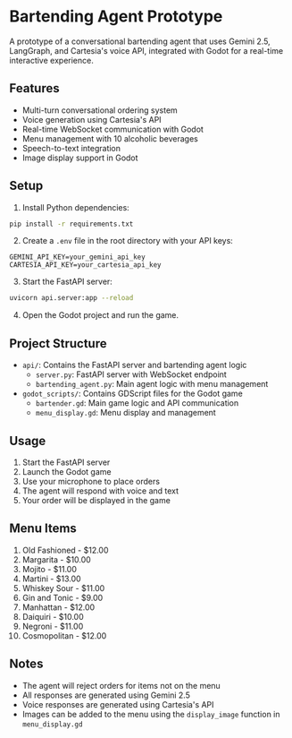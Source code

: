 # Bartending Agent Prototype

A prototype of a conversational bartending agent that uses Gemini 2.5, LangGraph, and Cartesia's voice API, integrated with Godot for a real-time interactive experience.

## Features

- Multi-turn conversational ordering system
- Voice generation using Cartesia's API
- Real-time WebSocket communication with Godot
- Menu management with 10 alcoholic beverages
- Speech-to-text integration
- Image display support in Godot

## Setup

1. Install Python dependencies:
```bash
pip install -r requirements.txt
```

2. Create a `.env` file in the root directory with your API keys:
```
GEMINI_API_KEY=your_gemini_api_key
CARTESIA_API_KEY=your_cartesia_api_key
```

3. Start the FastAPI server:
```bash
uvicorn api.server:app --reload
```

4. Open the Godot project and run the game.

## Project Structure

- `api/`: Contains the FastAPI server and bartending agent logic
  - `server.py`: FastAPI server with WebSocket endpoint
  - `bartending_agent.py`: Main agent logic with menu management
- `godot_scripts/`: Contains GDScript files for the Godot game
  - `bartender.gd`: Main game logic and API communication
  - `menu_display.gd`: Menu display and management

## Usage

1. Start the FastAPI server
2. Launch the Godot game
3. Use your microphone to place orders
4. The agent will respond with voice and text
5. Your order will be displayed in the game

## Menu Items

1. Old Fashioned - $12.00
2. Margarita - $10.00
3. Mojito - $11.00
4. Martini - $13.00
5. Whiskey Sour - $11.00
6. Gin and Tonic - $9.00
7. Manhattan - $12.00
8. Daiquiri - $10.00
9. Negroni - $11.00
10. Cosmopolitan - $12.00

## Notes

- The agent will reject orders for items not on the menu
- All responses are generated using Gemini 2.5
- Voice responses are generated using Cartesia's API
- Images can be added to the menu using the `display_image` function in `menu_display.gd` 